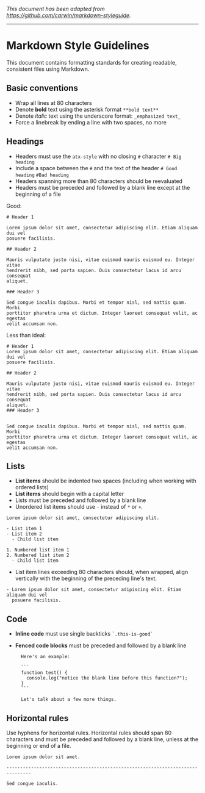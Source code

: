 _This document has been adapted from
https://github.com/carwin/markdown-styleguide._

-------------------------------------------------------------------------------

# Markdown Style Guidelines

This document contains formatting standards for creating readable, consistent
files using Markdown.

## Basic conventions

- Wrap all lines at 80 characters
- Denote **bold** text using the asterisk format `**bold text**`
- Denote _italic_ text using the underscore format: `_emphasized text_`
- Force a linebreak by ending a line with two spaces, no more

## Headings

- Headers must use the `atx-style` with no closing `#` character `# Big heading`
- Include a space between the `#` and the text of the header `# Good heading`
  `#Bad heading`
- Headers spanning more than 80 characters should be reevaluated
- Headers must be preceded and followed by a blank line except at the beginning
  of a file

Good:

```
# Header 1

Lorem ipsum dolor sit amet, consectetur adipiscing elit. Etiam aliquam dui vel
posuere facilisis.

## Header 2

Mauris vulputate justo nisi, vitae euismod mauris euismod eu. Integer vitae
hendrerit nibh, sed porta sapien. Duis consectetur lacus id arcu consequat
aliquet.

### Header 3

Sed congue iaculis dapibus. Morbi et tempor nisl, sed mattis quam. Morbi
porttitor pharetra urna et dictum. Integer laoreet consequat velit, ac egestas
velit accumsan non.
```

Less than ideal:

```
# Header 1
Lorem ipsum dolor sit amet, consectetur adipiscing elit. Etiam aliquam dui vel
posuere facilisis.

## Header 2

Mauris vulputate justo nisi, vitae euismod mauris euismod eu. Integer vitae
hendrerit nibh, sed porta sapien. Duis consectetur lacus id arcu consequat
aliquet.
### Header 3


Sed congue iaculis dapibus. Morbi et tempor nisl, sed mattis quam. Morbi
porttitor pharetra urna et dictum. Integer laoreet consequat velit, ac egestas
velit accumsan non.
```

## Lists

- **List items** should be indented two spaces (including when working with
  ordered lists)
- **List items** should begin with a capital letter
- Lists must be preceded and followed by a blank line
- Unordered list items should use `-` instead of `*` or `+`.

```
Lorem ipsum dolor sit amet, consectetur adipiscing elit.

- List item 1
- List item 2
  - Child list item

1. Numbered list item 1
2. Numbered list item 2
  - Child list item
```

- List item lines exceeding 80 characters should, when wrapped, align vertically
  with the beginning of the preceding line's text.

```
- Lorem ipsum dolor sit amet, consectetur adipiscing elit. Etiam aliquam dui vel
  posuere facilisis.
```

## Code

- **Inline code** must use single backticks `` `.this-is-good` ``
- **Fenced code blocks** must be preceded and followed by a blank line

        Here's an example:

        ```
        function test() {
          console.log("notice the blank line before this function?");
        }
        ```

        Let's talk about a few more things.

## Horizontal rules

Use hyphens for horizontal rules. Horizontal rules should span 80 characters and
must be preceded and followed by a blank line, unless at the beginning or end
of a file.

```
Lorem ipsum dolor sit amet.

-------------------------------------------------------------------------------

Sed congue iaculis.
```
